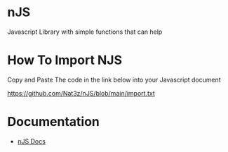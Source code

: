 # nJS
Javascript Library with simple functions that can help

# How To Import NJS
Copy and Paste The code in the link below into your Javascript document

https://github.com/Nat3z/nJS/blob/main/import.txt

# Documentation
* [nJS Docs](https://github.com/Nat3z/nJS/wiki/)
